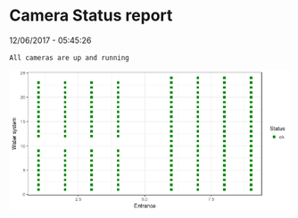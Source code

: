 Camera Status report
================
12/06/2017 - 05:45:26

    All cameras are up and running

![](camreport_files/figure-markdown_github/unnamed-chunk-2-1.png)
